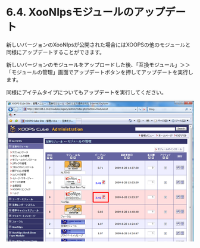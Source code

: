 # 6.4. XooNIpsモジュールのアップデート

新しいバージョンのXooNIpsが公開された場合にはXOOPSの他のモジュールと同様にアップデートすることができます。

新しいバージョンのモジュールをアップロードした後、「互換モジュール」＞＞「モジュールの管理」画面でアップデートボタンを押してアップデートを実行します。

同様にアイテムタイプについてもアップデートを実行してください。

![](../../.gitbook/assets/xoonips-install33.png)

